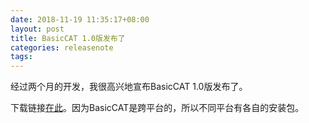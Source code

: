 ```yaml
---
date: 2018-11-19 11:35:17+08:00
layout: post
title: BasicCAT 1.0版发布了
categories: releasenote
tags: 
---
```


经过两个月的开发，我很高兴地宣布BasicCAT 1.0版发布了。

下载链接[在此](/zh/download/)。因为BasicCAT是跨平台的，所以不同平台有各自的安装包。